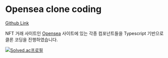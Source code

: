 # Opensea clone coding

[Github Link](https://github.com/hn04147/Opensea-clone-coding)

NFT 거래 사이트인 [Opensea](https://opensea.io) 사이트에 있는 각종 컴포넌트들을 Typescript 기반으로 클론 코딩을 진행하였습니다.

[![Solved.ac프로필](http://mazassumnida.wtf/api/v2/generate_badge?boj=hn04147)](https://solved.ac/hn04147)